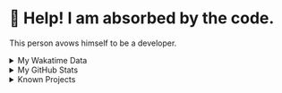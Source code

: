 # 🥺 Help! I am absorbed by the code. 

This person avows himself to be a developer.

<details>

<summary>My Wakatime Data</summary>

<!--START_SECTION:waka-->
![Lines of code](https://img.shields.io/badge/From%20Hello%20World%20I%27ve%20Written-7.4%20million%20lines%20of%20code-blue)

**🐱 My GitHub Data** 

> 📦 691.8 kB Used in GitHub's Storage 
 > 
> 🏆 1,138 Contributions in the Year 2023
 > 
> 🚫 Not Opted to Hire
 > 
> 📜 81 Public Repositories 
 > 
> 🔑 20 Private Repositories 
 > 
**I'm an Early 🐤** 

```text
🌞 Morning                1569 commits        ██████░░░░░░░░░░░░░░░░░░░   24.14 % 
🌆 Daytime                2660 commits        ██████████░░░░░░░░░░░░░░░   40.92 % 
🌃 Evening                2202 commits        ████████░░░░░░░░░░░░░░░░░   33.88 % 
🌙 Night                  69 commits          ░░░░░░░░░░░░░░░░░░░░░░░░░   01.06 % 
```
📅 **I'm Most Productive on Wednesday** 

```text
Monday                   753 commits         ███░░░░░░░░░░░░░░░░░░░░░░   11.58 % 
Tuesday                  1096 commits        ████░░░░░░░░░░░░░░░░░░░░░   16.86 % 
Wednesday                1113 commits        ████░░░░░░░░░░░░░░░░░░░░░   17.12 % 
Thursday                 881 commits         ███░░░░░░░░░░░░░░░░░░░░░░   13.55 % 
Friday                   976 commits         ████░░░░░░░░░░░░░░░░░░░░░   15.02 % 
Saturday                 907 commits         ███░░░░░░░░░░░░░░░░░░░░░░   13.95 % 
Sunday                   774 commits         ███░░░░░░░░░░░░░░░░░░░░░░   11.91 % 
```


**I Mostly Code in Go** 

```text
Go                       34 repos            █████████░░░░░░░░░░░░░░░░   35.42 % 
Python                   22 repos            ██████░░░░░░░░░░░░░░░░░░░   22.92 % 
HTML                     6 repos             ██░░░░░░░░░░░░░░░░░░░░░░░   06.25 % 
Dart                     2 repos             █░░░░░░░░░░░░░░░░░░░░░░░░   02.08 % 
TypeScript               1 repo              ░░░░░░░░░░░░░░░░░░░░░░░░░   01.04 % 
```




 Last Updated on 30/08/2023 01:10:58 UTC
<!--END_SECTION:waka-->

</details>

<details>
 
 <summary>My GitHub Stats</summary>

[![CDFMLR's github stats](https://github-readme-stats.vercel.app/api?username=cdfmlr&count_private=true&show_icons=true)](https://github.com/anuraghazra/github-readme-stats)
 
</details>

<details>

<summary>Known Projects</summary>

[![Star History Chart](https://api.star-history.com/svg?repos=cdfmlr/pyflowchart,cdfmlr/muvtuber,cdfmlr/crud,cdfmlr/murecom-verse-1,cdfmlr/murecom-intro&type=Date)](https://star-history.com/#cdfmlr/pyflowchart&cdfmlr/muvtuber&cdfmlr/crud&cdfmlr/murecom-verse-1&cdfmlr/murecom-intro&Date)

 </details>
